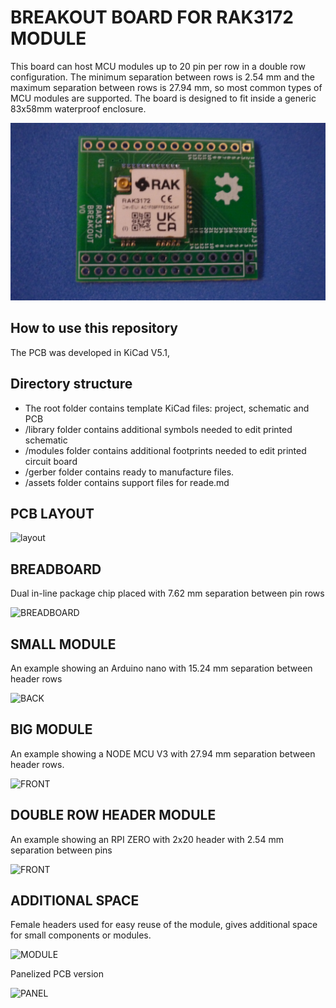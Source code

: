 # BREAKOUT BOARD FOR RAK3172 MODULE

This board can host MCU modules up to 20 pin per row in a double row configuration. The minimum separation between rows is 2.54 mm and the maximum separation between rows is 27.94 mm, so most common types of MCU modules are supported. The board is designed to fit inside a generic 83x58mm waterproof enclosure. 

![PCB](assets/img/pcb.jpg)

## How to use this repository

The PCB was developed in KiCad V5.1,

## Directory structure

* The root folder contains template KiCad files: project, schematic and PCB 
* /library folder contains additional symbols needed to edit printed schematic
* /modules folder contains additional footprints needed to edit printed circuit board
* /gerber folder contains ready to manufacture files.
* /assets folder contains support files for reade.md

## PCB LAYOUT

![layout](assets/img/layout.svg)

## BREADBOARD

Dual in-line package chip placed with 7.62 mm separation between pin rows

![BREADBOARD](assets/img/bradboard.jpg)

## SMALL MODULE

An example showing an Arduino nano with 15.24 mm separation between header rows

![BACK](assets/img/small.jpg)

## BIG MODULE

An example showing a NODE MCU V3 with 27.94 mm separation between header rows.

![FRONT](assets/img/big.jpg)

## DOUBLE ROW HEADER MODULE

An example showing an RPI ZERO with 2x20 header with 2.54 mm separation between pins

![FRONT](assets/img/doublerowheader.jpg)

## ADDITIONAL SPACE

Female headers used for easy reuse of the module, gives additional space for small components or modules.

![MODULE](assets/img/space.jpg)

Panelized PCB version 

![PANEL](assets/img/panel.jpg)


